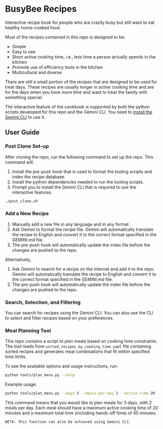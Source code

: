# BusyBee Recipes

Interactive recipe book for people who are crazily busy but still want to eat healthy home-cooked food.

Most of the recipes contained in this repo is designed to be:
- Simple
- Easy to use
- Short active cooking time, i.e., less time a person actually spends in the kitchen
- Promote use of efficiency tools in the kitchen
- Multicultural and diverse

There are still a small portion of the recipes that are designed to be used for treat days. These recipes are usually longer in active cooking time and are for the days when you have more time and want to treat the family with something special.

The interactive feature of the cookbook is supported by both the python scripts developed for this repo and the Gemini CLI. You need to [install the Gemini CLI](https://github.com/google-gemini/gemini-cli/blob/main/README.md) to use it.

## User Guide

### Post Clone Set-up

After cloning the repo, run the following command to set up the repo. This command will:
1. Install the pre-push hook that is used to format the tooling scripts and index the recipe database.
2. Install the python dependencies needed to run the tooling scripts.
3. Prompt you to install the Gemini CLI that is required to use the interactive features.

```bash
./post_clone.sh
```

### Add a New Recipe

1. Manually add a new file in any language and in any format.
2. Ask Gemini to format the recipe file. Gemini will automatically translate the recipe to English and convert it to the correct format specified in the GEMINI.md file.
3. The pre-push hook will automatically update the index file before the changes are pushed to the repo.

Alternatively,
1. Ask Gemini to search for a recipe on the internet and add it to the repo. Gemini will automatically translate the recipe to English and convert it to the correct format specified in the GEMINI.md file.
2. The pre-push hook will automatically update the index file before the changes are pushed to the repo.

### Search, Selection, and Filtering

You can search for recipes using the Gemini CLI. You can also use the CLI to select and filter recipes based on your preferences.

### Meal Planning Tool

This repo contains a script to plan meals based on cooking time constraints. The tool reads from `sorted_recipes_by_cooking_time.yaml` file containing sorted recipes and generates meal combinations that fit within specified time limits.

To see the available options and usage instructions, run:
```bash
python tools/plan_menu.py --help
```

Example usage:
```bash
python tools/plan_menu.py --days 3 --meals-per-day 2 --active-time 20 --total-time 45
```
This command means that you would like to plan meals for 3 days, with 2 meals per day. Each meal should have a maximum active cooking time of 20 minutes and a maximum total time (including hands-off time) of 45 minutes.

```BETA: This function can also be achieved using Gemini CLI.```
